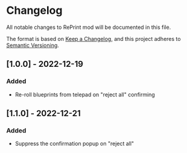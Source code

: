 # Changelog

All notable changes to RePrint mod will be documented in this file.

The format is based on [Keep a Changelog](https://keepachangelog.com/en/1.0.0/),
and this project adheres to [Semantic Versioning](https://semver.org/spec/v2.0.0.html).

## [1.0.0] - 2022-12-19

### Added

- Re-roll blueprints from telepad on "reject all" confirming

## [1.1.0] - 2022-12-21

### Added

- Suppress the confirmation popup on "reject all"